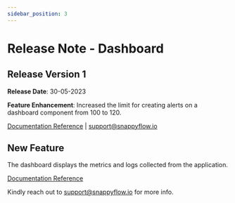 ```yaml
---
sidebar_position: 3 
---
```

# Release Note - Dashboard

## Release Version 1

**Release Date**: 30-05-2023

**Feature Enhancement**: Increased the limit for creating alerts on a dashboard component from 100 to 120.

[Documentation Reference](/docs/selfhosted-turbo//category/dashboards) | [support@snappyflow.io](mailto:support@snappyflow.io) 

## New Feature

The dashboard displays the metrics and logs collected from the application.

[Documentation Reference](/docs/selfhosted-turbo/category/dashboards)

Kindly reach out to [support@snappyflow.io](mailto:support@snappyflow.io) for more info.
